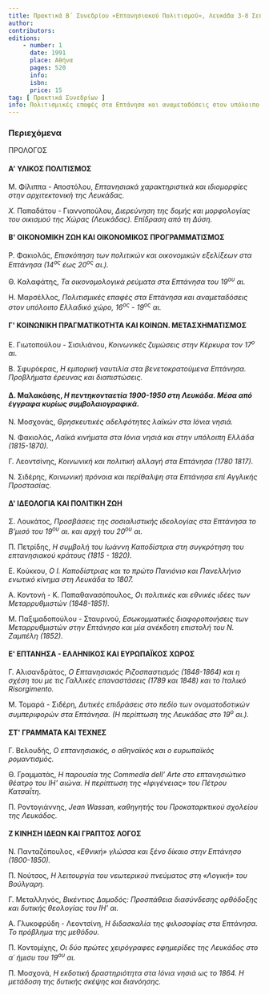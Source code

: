 ```yaml
---
title: Πρακτικά Β΄ Συνεδρίου «Επτανησιακού Πολιτισμού», Λευκάδα 3-8 Σεπτεμβρίου 1984
author: 
contributors: 
editions: 
    - number: 1
      date: 1991
      place: Αθήνα
      pages: 520
      info: 
      isbn: 
      price: 15
tag: [ Πρακτικά Συνεδρίων ]
info: Πολιτισμικές επαφές στα Επτάνησα και αναμεταδόσεις στον υπόλοιπο Ελλαδικό χώρο, 16<sup>ος</sup>-20<sup>ός</sup> αι.
---
```


### Περιεχόμενα

ΠΡΟΛΟΓΟΣ

#### Α' ΥΛΙΚΟΣ ΠΟΛΙΤΙΣΜΟΣ

Μ. Φίλιππα - Αποστόλου, *Επτανησιακά χαρακτηριστικά και ιδιομορφίες στην αρχιτεκτονική της Λευκάδας.*

*X.* Παπαδάτου - Γιαννοπούλου, *Διερεύνηση της δομής και μορφολογίας του οικισμού της Χώρας \(Λευκάδας\). Επίδραση από τη Δύση.*

#### Β' ΟΙΚΟΝΟΜΙΚΗ ΖΩΗ ΚΑΙ ΟΙΚΟΝΟΜΙΚΟΣ ΠΡΟΓΡΑΜΜΑΤΙΣΜΟΣ

Ρ. Φακιολάς, *Επισκόπηση των πολιτικών και οικονομικών εξελίξεων στα Επτάνησα \(14<sup>ος</sup> έως 20<sup>ος</sup> αι.\).*

Θ. Καλαφάτης, *Τα οικονομολογικά ρεύματα στα Επτάνησα του 19<sup>ου</sup> αι.*

Η. Μαρσέλλος, *Πολιτισμικές επαφές στα Επτάνησα και αναμεταδόσεις στον υπόλοιπο Ελλαδικό χώρο, 16<sup>ος</sup> - 19<sup>ος</sup> αι.*

#### Γ' ΚΟΙΝΩΝΙΚΗ ΠΡΑΓΜΑΤΙΚΟΤΗΤΑ ΚΑΙ ΚΟΙΝΩΝ. ΜΕΤΑΣΧΗΜΑΤΙΣΜΟΣ

Ε. Γιωτοπούλου - Σισιλιάνου, *Κοινωνικές ζυμώσεις στην Κέρκυρα τον 17<sup>ο</sup> αι.*

Β. Σφυρόερας, *Η εμπορική ναυτιλία στα βενετοκρατούμενα Επτάνησα. Προβλήματα έρευνας και διαπιστώσεις.*

#### Δ. Μαλακάσης, *Η πεντηκονταετία 1900-1950 στη Λευκάδα. Μέσα από έγγραφα κυρίως συμβολαιογραφικά.*

Ν. Μοσχονάς, *Θρησκευτικές αδελφότητες λαϊκών στα Ιόνια νησιά.*

Ν. Φακιολάς, *Λαϊκά κινήματα στα Ιόνια νησιά και στην υπόλοιπη Ελλάδα \(1815-1870\).*

Γ. Λεοντσίνης, *Κοινωνική και πολιτική αλλαγή στα Επτάνησα \(1780* *1817\).*

Ν. Σιδέρης, *Κοινωνική πρόνοια και περίθαλψη στα Επτάνησα επί Αγγλικής Προστασίας.*

#### Δ' ΙΔΕΟΛΟΓΙΑ ΚΑΙ ΠΟΛΙΤΙΚΗ ΖΩΗ

Σ. Λουκάτος, *Προσβάσεις της σοσιαλιστικής ιδεολογίας στα Επτάνησα το Β'μισό του 19<sup>ου</sup> αι. και αρχή του 20<sup>ου</sup> αι.*

Π. Πετρίδης, *Η συμβολή του Ιωάννη Καποδίστρια στη συγκρότηση του επτανησιακού κράτους \(1815 - 1820\).*

Ε. Κούκκου, *Ο I. Καποδίστριας και το πρώτο Πανιόνιο και Πανελλήνιο ενωτικό κίνημα στη Λευκάδα το 1807.*

Α. Κοντονή - Κ. Παπαθανασόπουλος, *Οι πολιτικές και εθνικές ιδέες των Μεταρρυθμιστών \(1848-1851\).*

Μ. Παξιμαδοπούλου - Σταυρινού, *Εσωκομματικές διαφοροποιήσεις των Μεταρρυθμιστών στην Επτάνησο και μία ανέκδοτη επιστολή του Ν. Ζαμπέλη \(1852\).*

#### Ε' ΕΠΤΑΝΗΣΑ - ΕΛΛΗΝΙΚΟΣ ΚΑΙ ΕΥΡΩΠΑΪΚΟΣ ΧΩΡΟΣ

Γ. Αλισανδράτος, *Ο Επτανησιακός Ριζοσπαστισμός \(1848-1864\) και η σχέση του με τις Γαλλικές επαναστάσεις \(1789 και 1848\) και το Ιταλικό Risorgimento.*

Μ. Τομαρά - Σιδέρη, *Δυτικές επιδράσεις στο πεδίο των ονοματοδοτικών συμπεριφορών στα Επτάνησα. \(Η περίπτωση της Λευκάδας στο 19<sup>ο</sup> αι.\).*

#### ΣΤ' ΓΡΑΜΜΑΤΑ ΚΑΙ ΤΕΧΝΕΣ

Γ. Βελουδής, *Ο επτανησιακός, ο αθηναϊκός και ο ευρωπαϊκός ρομαντισμός.*

Θ. Γραμματάς, *Η παρουσία της Commedia dell’ Arte στο επτανησιώτικο θέατρο του ΙΗ' αιώνα. Η περίπτωση της «Ιφιγένειας» του Πέτρου Κατσαΐτη.*

Π. Ροντογιάννης, *Jean Wassan, καθηγητής του Προκαταρκτικού σχολείου της Λευκάδος.*

#### Ζ ΚΙΝΗΣΗ ΙΔΕΩΝ ΚΑΙ ΓΡΑΠΤΟΣ ΛΟΓΟΣ

Ν. Πανταζόπουλος, *«Εθνική» γλώσσα και ξένο δίκαιο στην Επτάνησο \(1800-1850\).*

Π. Νούτσος, *Η λειτουργία του νεωτερικού πνεύματος στη «Λογική» του Βούλγαρη.*

Γ. Μεταλληνός, *Βικέντιος Δαμοδός: Προσπάθεια διασύνδεσης ορθόδοξης και δυτικής θεολογίας του ΙΗ' αι.*

Α. Γλυκοφρύδη - Λεοντσίνη, *Η διδασκαλία της φιλοσοφίας στα Επτάνησα. Το πρόβλημα της μεθόδου.*

Π. Κοντομίχης, *Οι δύο πρώτες χειρόγραφες εφημερίδες της Λευκάδος στο α´ ήμισυ του 19<sup>ου</sup> αι.*

Π. Μοσχονά, *Η εκδοτική δραστηριότητα στα Ιόνια νησιά ως το 1864. Η μετάδοση της δυτικής σκέψης και διανόησης.*